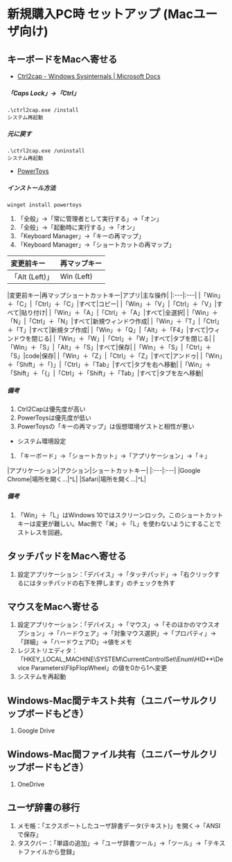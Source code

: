# 新規購入PC時 セットアップ (Macユーザ向け)

## キーボードをMacへ寄せる

- [Ctrl2cap - Windows Sysinternals | Microsoft Docs](https://docs.microsoft.com/en-us/sysinternals/downloads/ctrl2cap)

##### 「Caps Lock」→「Ctrl」

    .\ctrl2cap.exe /install
    システム再起動

##### 元に戻す

    .\ctrl2cap.exe /uninstall
    システム再起動

- [PowerToys](https://docs.microsoft.com/en-us/windows/powertoys/install)

##### インストール方法

    winget install powertoys

1. 「全般」→「常に管理者として実行する」→「オン」
2. 「全般」→「起動時に実行する」→「オン」
3. 「Keyboard Manager」→「キーの再マップ」
4. 「Keyboard Manager」→「ショートカットの再マップ」

|変更前キー|再マップキー|
|:---|:---|
|「Alt (Left)」|Win (Left)|

|変更前キー|再マップショートカットキー|アプリ|主な操作|
|:---|:---|
|「Win」＋「C」|「Ctrl」＋「C」|すべて|コピー|
|「Win」＋「V」|「Ctrl」＋「V」|すべて|貼り付け|
|「Win」＋「A」|「Ctrl」＋「A」|すべて|全選択|
|「Win」＋「N」|「Ctrl」＋「N」|すべて|新規ウィンドウ作成|
|「Win」＋「T」|「Ctrl」＋「T」|すべて|新規タブ作成|
|「Win」＋「Q」|「Alt」＋「F4」|すべて|ウィンドウを閉じる|
|「Win」＋「W」|「Ctrl」＋「W」|すべて|タブを閉じる|
|「Win」＋「S」|「Alt」＋「S」|すべて|保存|
|「Win」＋「S」|「Ctrl」＋「S」|code|保存|
|「Win」＋「Z」|「Ctrl」＋「Z」|すべて|アンドゥ|
|「Win」＋「Shift」＋「}」|「Ctrl」＋「Tab」|すべて|タブを右へ移動|
|「Win」＋「Shift」＋「{」|「Ctrl」＋「Shift」＋「Tab」|すべて|タブを左へ移動|

##### 備考

1. Ctrl2Capは優先度が高い
2. PowerToysは優先度が低い
3. PowerToysの「キーの再マップ」は仮想環境ゲストと相性が悪い

- システム環境設定

1. 「キーボード」→「ショートカット」→「アプリケーション」→「＋」

|アプリケーション|アクション|ショートカットキー|
|:---|:---|
|Google Chrome|場所を開く…|^L|
|Safari|場所を開く…|^L|

##### 備考

1. 「Win」＋「L」はWindows 10ではスクリーンロック。このショートカットキーは変更が難しい。Mac側で「⌘」＋「L」を使わないようにすることでストレスを回避。

## タッチパッドをMacへ寄せる

1. 設定アプリケーション：「デバイス」→「タッチパッド」→「右クリックするにはタッチパッドの右下を押します」のチェックを外す

## マウスをMacへ寄せる

1. 設定アプリケーション：「デバイス」→「マウス」→「そのほかのマウスオプション」→「ハードウェア」→「対象マウス選択」→「プロパティ」→「詳細」→「ハードウェアID」→値をメモ
2. レジストリエディタ：「HKEY_LOCAL_MACHINE\SYSTEM\CurrentControlSet\Enum\HID\*\*\Device Parameters\FlipFlopWheel」の値を0から1へ変更
3. システムを再起動

## Windows-Mac間テキスト共有（ユニバーサルクリップボードもどき）

1. Google Drive

## Windows-Mac間ファイル共有（ユニバーサルクリップボードもどき）

1. OneDrive

## ユーザ辞書の移行

1. メモ帳：「エクスポートしたユーザ辞書データ(テキスト)」を開く→「ANSIで保存」
2. タスクバー：「単語の追加」→「ユーザ辞書ツール」→「ツール」→「テキストファイルから登録」
